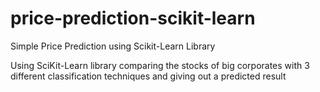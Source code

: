 # price-prediction-scikit-learn
Simple Price Prediction using Scikit-Learn Library

Using SciKit-Learn library comparing the stocks of big corporates with 3 different classification techniques and giving out a predicted result

